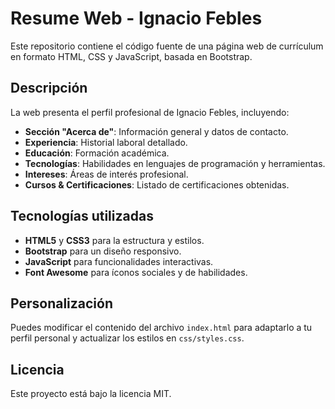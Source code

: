 # Resume Web - Ignacio Febles

Este repositorio contiene el código fuente de una página web de currículum en formato HTML, CSS y JavaScript, basada en Bootstrap.

## Descripción

La web presenta el perfil profesional de Ignacio Febles, incluyendo:

- **Sección "Acerca de"**: Información general y datos de contacto.
- **Experiencia**: Historial laboral detallado.
- **Educación**: Formación académica.
- **Tecnologías**: Habilidades en lenguajes de programación y herramientas.
- **Intereses**: Áreas de interés profesional.
- **Cursos & Certificaciones**: Listado de certificaciones obtenidas.

## Tecnologías utilizadas

- **HTML5** y **CSS3** para la estructura y estilos.
- **Bootstrap** para un diseño responsivo.
- **JavaScript** para funcionalidades interactivas.
- **Font Awesome** para íconos sociales y de habilidades.

## Personalización

Puedes modificar el contenido del archivo `index.html` para adaptarlo a tu perfil personal y actualizar los estilos en `css/styles.css`.

## Licencia

Este proyecto está bajo la licencia MIT.


